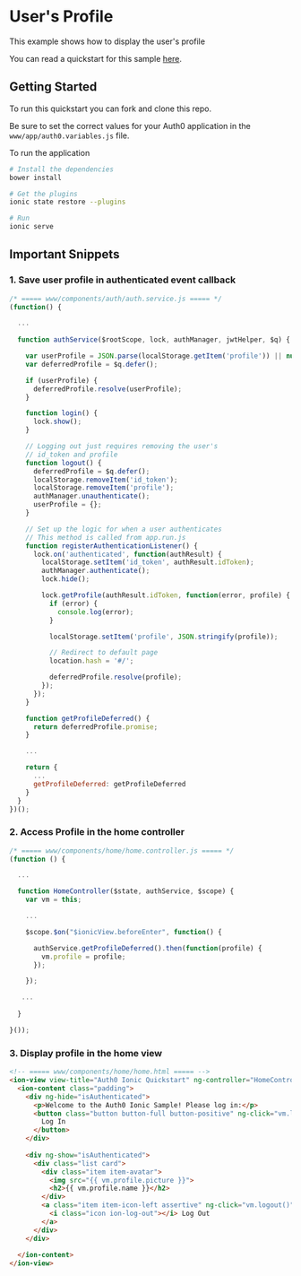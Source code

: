 # User's Profile

This example shows how to display the user's profile

You can read a quickstart for this sample [here](https://auth0.com/docs/quickstart/native/ionic/03-user-profile). 

## Getting Started

To run this quickstart you can fork and clone this repo.

Be sure to set the correct values for your Auth0 application in the `www/app/auth0.variables.js` file.

To run the application

```bash
# Install the dependencies
bower install

# Get the plugins
ionic state restore --plugins

# Run
ionic serve
```


## Important Snippets

### 1. Save user profile in authenticated event callback

```js
/* ===== www/components/auth/auth.service.js ===== */
(function() {

  ... 
  
  function authService($rootScope, lock, authManager, jwtHelper, $q) {

    var userProfile = JSON.parse(localStorage.getItem('profile')) || null;
    var deferredProfile = $q.defer();

    if (userProfile) {
      deferredProfile.resolve(userProfile);
    }

    function login() {
      lock.show();
    }

    // Logging out just requires removing the user's
    // id_token and profile
    function logout() {
      deferredProfile = $q.defer();
      localStorage.removeItem('id_token');
      localStorage.removeItem('profile');
      authManager.unauthenticate();
      userProfile = {};
    }

    // Set up the logic for when a user authenticates
    // This method is called from app.run.js
    function registerAuthenticationListener() {
      lock.on('authenticated', function(authResult) {
        localStorage.setItem('id_token', authResult.idToken);
        authManager.authenticate();
        lock.hide();

        lock.getProfile(authResult.idToken, function(error, profile) {
          if (error) {
            console.log(error);
          }

          localStorage.setItem('profile', JSON.stringify(profile));

          // Redirect to default page
          location.hash = '#/';

          deferredProfile.resolve(profile);
        });
      });
    }

    function getProfileDeferred() {
      return deferredProfile.promise;
    }

    ...

    return {
      ...
      getProfileDeferred: getProfileDeferred
    }
  }
})();
```

### 2. Access Profile in the home controller

```js
/* ===== www/components/home/home.controller.js ===== */
(function () {

  ...

  function HomeController($state, authService, $scope) {
    var vm = this;

    ...

    $scope.$on("$ionicView.beforeEnter", function() {

      authService.getProfileDeferred().then(function(profile) {
        vm.profile = profile;
      });

    });

   ...
   
  }

}());
```

### 3. Display profile in the home view

```html
<!-- ===== www/components/home/home.html ===== -->
<ion-view view-title="Auth0 Ionic Quickstart" ng-controller="HomeController as vm">
  <ion-content class="padding">
    <div ng-hide="isAuthenticated">
      <p>Welcome to the Auth0 Ionic Sample! Please log in:</p>
      <button class="button button-full button-positive" ng-click="vm.login()">
        Log In
      </button>
    </div>
    
    <div ng-show="isAuthenticated">
      <div class="list card">
        <div class="item item-avatar">
          <img src="{{ vm.profile.picture }}">
          <h2>{{ vm.profile.name }}</h2>
        </div>
        <a class="item item-icon-left assertive" ng-click="vm.logout()">
          <i class="icon ion-log-out"></i> Log Out
        </a>
      </div>
    </div>
    
  </ion-content>
</ion-view>
```